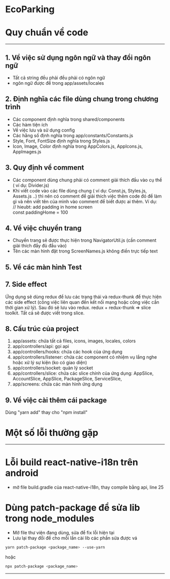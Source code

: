 # EcoParking
# Quy chuẩn về code

---

## 1. Về việc sử dụng ngôn ngữ và thay đổi ngôn ngữ

- Tất cả string đều phải đều phải có ngôn ngữ
- ngôn ngữ được để trong app/assets/locales

## 2. Định nghĩa các file dùng chung trong chương trình

- Các component định nghĩa trong shared/components
- Các hàm tiện ích
- Về việc lưu và sử dụng config
- Các hằng số định nghĩa trong app/constants/Constants.js
- Style, Font, FontSize định nghĩa trong Styles.js
- Icon, Image, Color định nghĩa trong AppColors.js, AppIcons.js, AppImages.js

## 3. Quy định về comment

- Các component dùng chung phải có comment giải thích đầu vào cụ thể ( ví dụ: Divider.js)
- Khi viết code vào các file dùng chung ( ví dụ: Const.js, Styles.js, Assets.js ..) thì nên có comment để giải thích việc thêm code đó để làm gì
  và nên viết tên của mình vào comment để biết được ai thêm. Ví dụ: <br/>
  // hieubt: add padding in home screen <br/>
  const paddingHome = 100

## 4. Về việc chuyển trang

- Chuyển trang sẽ được thực hiện trong NavigatorUtil.js (cần comment giải thích đầy đủ đầu vào)
- Tên các màn hình đặt trong ScreenNames.js không điền trực tiếp text

## 5. Về các màn hình Test

## 7. Side effect
Ứng dụng sẽ dùng redux để lưu các trạng thái và redux-thunk để thực hiện các side effect (công việc liên quan đến kết nối mạng hoặc công việc cần thời gian xử lý). Sau đó sẽ lưu vào redux. redux + redux-thunk => slice toolkit. Tất cả sẽ được viết trong slice.

## 8. Cấu trúc của project

1.  app/assets: chứa tất cả files, icons, images, locales, colors
2.  app/controllers/api: gọi api
3.  app/controllers/hooks: chứa các hook của ứng dụng
4.  app/controllers/listener: chứa các component có nhiệm vụ lắng nghe hoặc xử lý sự kiện (ko có giao diện)
5.  app/controllers/socket: quản lý socket
6.  app/controllers/slice: chứa các slice chính của ứng dụng: AppSlice, AccountSlice, AppSlice, PackageSlice, ServiceSlice,
7.  app/screens: chứa các màn hình ứng dụng

## 9. Về việc cài thêm cái package

Dùng "yarn add" thay cho "npm install"

# Một số lỗi thường gặp

---

# Lỗi build react-native-i18n trên android

- mở file build.gradle của react-native-i18n, thay compile bằng api, line 25

# Dùng patch-package để sửa lib trong node_modules

- Mở file thư viện đang dùng, sửa để fix lỗi hiện tại
- Lưu lại thay đổi để cho mỗi lần cài lib các phần sửa được vá

```bash
yarn patch-package <package_name> --use-yarn
```

hoặc

```bash
npx patch-package <package_name>
```
***
